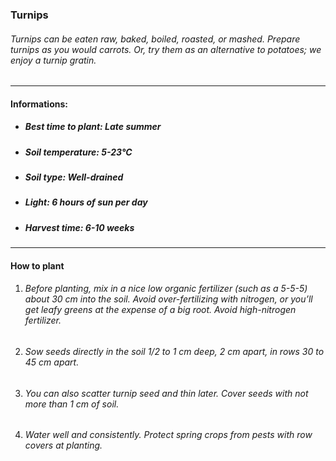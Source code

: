 ### Turnips

###### Turnips can be eaten raw, baked, boiled, roasted, or mashed. Prepare turnips as you would carrots. Or, try them as an alternative to potatoes; we enjoy a turnip gratin.

---

#### Informations:

- ##### Best time to plant: Late summer
- ##### Soil temperature: 5-23°C
- ##### Soil type: Well-drained 
- ##### Light: 6 hours of sun per day
- ##### Harvest time: 6-10 weeks

---

#### How to plant

1. ###### Before planting, mix in a nice low organic fertilizer (such as a 5-5-5) about 30 cm into the soil. Avoid over-fertilizing with nitrogen, or you’ll get leafy greens at the expense of a big root. Avoid high-nitrogen fertilizer.
2. ###### Sow seeds directly in the soil 1/2 to 1 cm deep, 2 cm apart, in rows 30 to 45 cm apart.
3. ###### You can also scatter turnip seed and thin later. Cover seeds with not more than 1 cm of soil.
4. ###### Water well and consistently. Protect spring crops from pests with row covers at planting.
